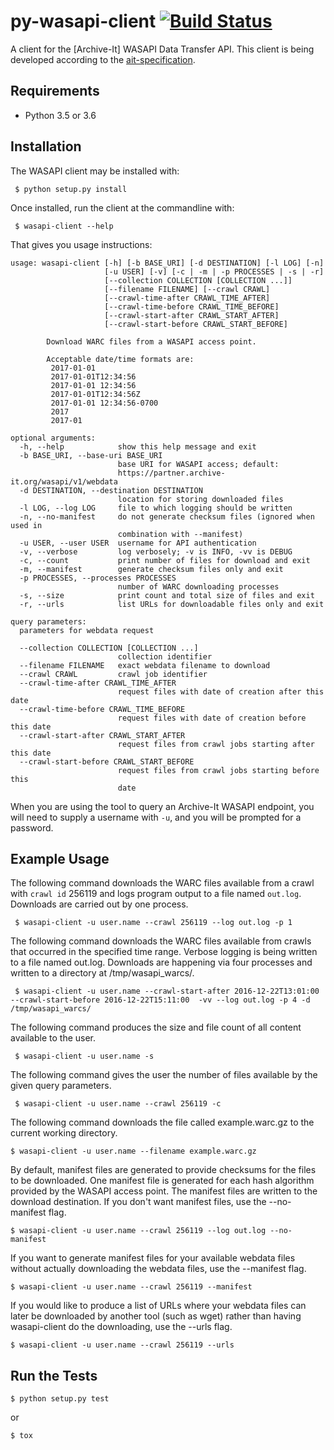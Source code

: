 # py-wasapi-client [![Build Status](https://travis-ci.org/unt-libraries/py-wasapi-client.svg)](https://travis-ci.org/unt-libraries/py-wasapi-client)
A client for the [Archive-It] WASAPI Data Transfer API. This client
is being developed according to the [ait-specification](https://github.com/WASAPI-Community/data-transfer-apis/tree/master/ait-specification).

## Requirements

* Python 3.5 or 3.6

## Installation

The WASAPI client may be installed with:

```
 $ python setup.py install
```

Once installed, run the client at the commandline with:

```
 $ wasapi-client --help
```

That gives you usage instructions:

```
usage: wasapi-client [-h] [-b BASE_URI] [-d DESTINATION] [-l LOG] [-n]
                     [-u USER] [-v] [-c | -m | -p PROCESSES | -s | -r]
                     [--collection COLLECTION [COLLECTION ...]]
                     [--filename FILENAME] [--crawl CRAWL]
                     [--crawl-time-after CRAWL_TIME_AFTER]
                     [--crawl-time-before CRAWL_TIME_BEFORE]
                     [--crawl-start-after CRAWL_START_AFTER]
                     [--crawl-start-before CRAWL_START_BEFORE]

        Download WARC files from a WASAPI access point.

        Acceptable date/time formats are:
         2017-01-01
         2017-01-01T12:34:56
         2017-01-01 12:34:56
         2017-01-01T12:34:56Z
         2017-01-01 12:34:56-0700
         2017
         2017-01

optional arguments:
  -h, --help            show this help message and exit
  -b BASE_URI, --base-uri BASE_URI
                        base URI for WASAPI access; default:
                        https://partner.archive-it.org/wasapi/v1/webdata
  -d DESTINATION, --destination DESTINATION
                        location for storing downloaded files
  -l LOG, --log LOG     file to which logging should be written
  -n, --no-manifest     do not generate checksum files (ignored when used in
                        combination with --manifest)
  -u USER, --user USER  username for API authentication
  -v, --verbose         log verbosely; -v is INFO, -vv is DEBUG
  -c, --count           print number of files for download and exit
  -m, --manifest        generate checksum files only and exit
  -p PROCESSES, --processes PROCESSES
                        number of WARC downloading processes
  -s, --size            print count and total size of files and exit
  -r, --urls            list URLs for downloadable files only and exit

query parameters:
  parameters for webdata request

  --collection COLLECTION [COLLECTION ...]
                        collection identifier
  --filename FILENAME   exact webdata filename to download
  --crawl CRAWL         crawl job identifier
  --crawl-time-after CRAWL_TIME_AFTER
                        request files with date of creation after this date
  --crawl-time-before CRAWL_TIME_BEFORE
                        request files with date of creation before this date
  --crawl-start-after CRAWL_START_AFTER
                        request files from crawl jobs starting after this date
  --crawl-start-before CRAWL_START_BEFORE
                        request files from crawl jobs starting before this
                        date
```

When you are using the tool to query an Archive-It WASAPI endpoint,
you will need to supply a username with `-u`, and you will be prompted
for a password.

## Example Usage

The following command downloads the WARC files available from a crawl
with `crawl id` 256119 and logs program output to a file named
`out.log`. Downloads are carried out by one process.

```
 $ wasapi-client -u user.name --crawl 256119 --log out.log -p 1
```

The following command downloads the WARC files available from crawls
that occurred in the specified time range. Verbose logging is being
written to a file named out.log. Downloads are happening via four
processes and written to a directory at /tmp/wasapi_warcs/.

```
 $ wasapi-client -u user.name --crawl-start-after 2016-12-22T13:01:00 --crawl-start-before 2016-12-22T15:11:00  -vv --log out.log -p 4 -d /tmp/wasapi_warcs/

```

The following command produces the size and file count of all content
available to the user.

```
 $ wasapi-client -u user.name -s 
```

The following command gives the user the number of files available by
the given query parameters.

```
 $ wasapi-client -u user.name --crawl 256119 -c 
```

The following command downloads the file called example.warc.gz to
the current working directory.

```
$ wasapi-client -u user.name --filename example.warc.gz
```

By default, manifest files are generated to provide checksums for the
files to be downloaded. One manifest file is generated for each hash algorithm
provided by the WASAPI access point. The manifest files are written to the
download destination. If you don't want manifest files, use the --no-manifest
flag.

```
$ wasapi-client -u user.name --crawl 256119 --log out.log --no-manifest
```

If you want to generate manifest files for your available webdata files
without actually downloading the webdata files, use the --manifest flag.

```
$ wasapi-client -u user.name --crawl 256119 --manifest
```

If you would like to produce a list of URLs where your webdata files can
later be downloaded by another tool (such as wget) rather than having
wasapi-client do the downloading, use the --urls flag.

```
$ wasapi-client -u user.name --crawl 256119 --urls
```

## Run the Tests

```
$ python setup.py test
```

or

```
$ tox
```
